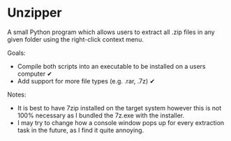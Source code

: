 # Unzipper

A small Python program which allows users to extract all .zip files in any given folder using the right-click context menu.

Goals: 
  - Compile both scripts into an executable to be installed on a users computer ✔
  - Add support for more file types (e.g. .rar, .7z) ✔
 
Notes:
  - It is best to have 7zip installed on the target system however this is not 100% necessary as I bundled the 7z.exe with the installer.
  - I may try to change how a console window pops up for every extraction task in the future, as I find it quite annoying.
